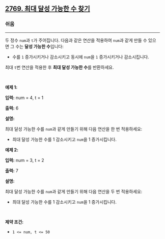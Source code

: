<h2><a href="https://leetcode.com/problems/find-the-maximum-achievable-number">2769. 최대 달성 가능한 수 찾기</a></h2><h3>쉬움</h3><hr><p>두 정수 <code>num</code>과 <code>t</code>가 주어집니다. 다음과 같은 연산을 적용하여 <code>num</code>과 같게 만들 수 있으면 그 수는 <strong>달성 가능한 수</strong>입니다:</p>

<ul>
	<li>수를 <code>1</code> 증가시키거나 감소시키고 동시에 <code>num</code>을 <code>1</code> 증가시키거나 감소시킵니다.</li>
</ul>

<p>최대 <code>t</code>번 연산을 적용한 후 <strong>최대 달성 가능한 수</strong>를 반환하세요.</p>

<p>&nbsp;</p>
<p><strong class="example">예제 1:</strong></p>

<div class="example-block">
<p><strong>입력:</strong> <span class="example-io">num = 4, t = 1</span></p>

<p><strong>출력:</strong> <span class="example-io">6</span></p>

<p><strong>설명:</strong></p>

<p>최대 달성 가능한 수를 <code>num</code>과 같게 만들기 위해 다음 연산을 한 번 적용하세요:</p>

<ul>
	<li>최대 달성 가능한 수를 1 감소시키고 <code>num</code>을 1 증가시킵니다.</li>
</ul>
</div>

<p><strong class="example">예제 2:</strong></p>

<div class="example-block">
<p><strong>입력:</strong> <span class="example-io">num = 3, t = 2</span></p>

<p><strong>출력:</strong> <span class="example-io">7</span></p>

<p><strong>설명:</strong></p>

<p>최대 달성 가능한 수를 <code>num</code>과 같게 만들기 위해 다음 연산을 두 번 적용하세요:</p>

<ul>
	<li>최대 달성 가능한 수를 1 감소시키고 <code>num</code>을 1 증가시킵니다.</li>
</ul>
</div>

<p>&nbsp;</p>
<p><strong>제약 조건:</strong></p>

<ul>
	<li><code>1 &lt;= num, t&nbsp;&lt;= 50</code></li>
</ul>